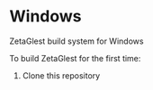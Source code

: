 # Windows
ZetaGlest build system for Windows

To build ZetaGlest for the first time:

1. Clone this repository